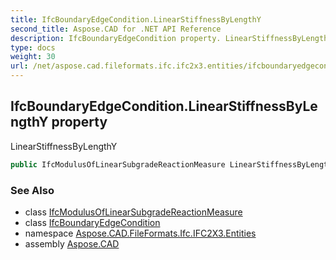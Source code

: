 ```yaml
---
title: IfcBoundaryEdgeCondition.LinearStiffnessByLengthY
second_title: Aspose.CAD for .NET API Reference
description: IfcBoundaryEdgeCondition property. LinearStiffnessByLengthY
type: docs
weight: 30
url: /net/aspose.cad.fileformats.ifc.ifc2x3.entities/ifcboundaryedgecondition/linearstiffnessbylengthy/
---
```

## IfcBoundaryEdgeCondition.LinearStiffnessByLengthY property

LinearStiffnessByLengthY

```csharp
public IfcModulusOfLinearSubgradeReactionMeasure LinearStiffnessByLengthY { get; set; }
```

### See Also

* class [IfcModulusOfLinearSubgradeReactionMeasure](../../../aspose.cad.fileformats.ifc.ifc2x3.types/ifcmodulusoflinearsubgradereactionmeasure/)
* class [IfcBoundaryEdgeCondition](../)
* namespace [Aspose.CAD.FileFormats.Ifc.IFC2X3.Entities](../../ifcboundaryedgecondition/)
* assembly [Aspose.CAD](../../../)


